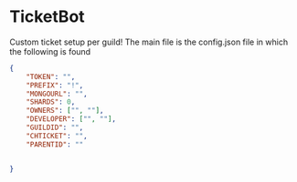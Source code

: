 # TicketBot
Custom ticket setup per guild!
The main file is the config.json file in which the following is found

```json
{
    "TOKEN": "",
    "PREFIX": "!",
    "MONGOURL": "",
    "SHARDS": 0,
    "OWNERS": ["", ""],
    "DEVELOPER": ["", ""],
    "GUILDID": "",
    "CHTICKET": "",
    "PARENTID": ""


}
```
